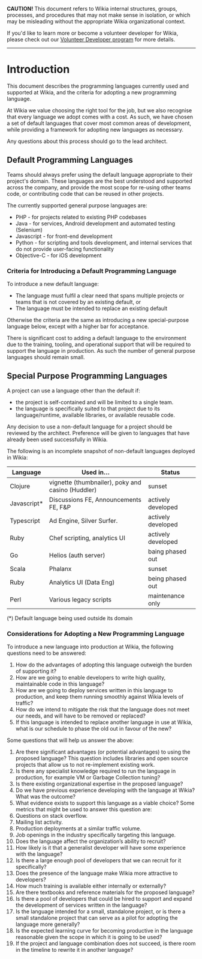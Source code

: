 **CAUTION!** This document refers to Wikia internal structures, groups, processes, and procedures that may not make sense in isolation, or which may be misleading without the appropriate Wikia organizational context.

If you'd like to learn more or become a volunteer developer for Wikia, please check out our [Volunteer Developer program](http://dev.wikia.com/wiki/Volunteer_Developers) for more details.

---
# Introduction

This document describes the programming languages currently used and supported at 
Wikia, and the criteria for adopting a new programming language.

At Wikia we value choosing the right tool for the job, but we also recognise that
every language we adopt comes with a cost. As such, we have chosen  a set of default 
languages that cover most common areas of development, while providing a framework 
for adopting new languages as necessary.

Any questions about this process should go to the lead architect.

## Default Programming Languages

Teams should always prefer using the default language appropriate to their project's 
domain. These languages are the best understood and supported across the company, 
and provide the most scope for re-using other teams code, or contributing code that 
can be reused in other projects.

The currently supported general purpose languages are:

 * PHP - for projects related to existing PHP codebases
 * Java - for services, Android development and automated testing (Selenium)
 * Javascript - for front-end development
 * Python - for scripting and tools development, and internal services 
            that do not provide user-facing functionality
 * Objective-C - for iOS development

### Criteria for Introducing a Default Programming Language

To introduce a new default language:

 * The language must fulfil a clear need that spans multiple projects or teams 
    that is not covered by an existing default, or
 * The language must be intended to replace an existing default

Otherwise the criteria are the same as introducing a new special-purpose language
below, except with a higher bar for acceptance.

There is significant cost to adding a default language to the environment due to the 
training, tooling, and operational support that will be required to support the language 
in production. As such the number of general purpose languages should remain small.

## Special Purpose Programming Languages

A project can use a language other than the default if:

* the project is self-contained and will be limited to a single team.
* the language is specifically suited to that project due to its language/runtime,
  available libraries, or available reusable code.

Any decision to use a non-default language for a project should be reviewed by the
architect. Preference will be given to languages that have already been used
successfully in Wikia.

The following is an incomplete snapshot of non-default languages deployed in Wikia:

| Language    | Used in…                                          | Status              |
|-------------|---------------------------------------------------|---------------------|
| Clojure     | vignette (thumbnailer), poky and casino (Huddler) | sunset              |
| Javascript* | Discussions FE, Announcements FE, F&P             | actively developed  |
| Typescript  | Ad Engine, Silver Surfer.                         | actively developed  |
| Ruby        | Chef scripting, analytics UI                      | actively developed  |
| Go          | Helios (auth  server)                             | baing phased out    |
| Scala       | Phalanx                                           | sunset              |
| Ruby        | Analytics UI (Data Eng)                           | being phased out    |
| Perl        | Various legacy scripts                            | maintenance only    |


(*) Default language being used outside its domain

### Considerations for Adopting a New Programming Language

To introduce a new language into production at Wikia, the following questions need to be 
answered:

1. How do the advantages of adopting this language outweigh the burden of supporting it?
2. How are we going to enable developers to write high quality, maintainable code
   in this language?
3. How are we going to deploy services written in this language to production, and
   keep them running smoothly against Wikia levels of traffic?
4. How do we intend to mitigate the risk that the language does not meet our needs,
   and will have to be removed or replaced?
5. If this language is intended to replace another language in use at Wikia, what
   is our schedule to phase the old out in favour of the new?

Some questions that will help us answer the above:

 1. Are there significant advantages (or potential advantages) to using the proposed
     language? This question includes libraries and open source projects that allow
     us to not re-implement existing work.
 2. Is there any specialist knowledge required to run the language in production, for
    example VM or Garbage Collection tuning?
 3. Is there existing organizational expertise in the proposed language?
 4. Do we have previous experience developing with the language at Wikia? What was
   the outcome?
 5. What evidence exists to support this language as a viable choice? Some metrics
    that might be used to answer this question are:
  1. Questions on stack overflow.
  2. Mailing list activity.
  3. Production deployments at a similar traffic volume.
  4. Job openings in the industry specifically targeting this language.
 6. Does the language affect the organization’s ability to recruit?
  1. How likely is it that a generalist developer will have some experience with the language?
  1. Is there a large enough pool of developers that we can recruit for it specifically?
  2. Does the presence of the language make Wikia more attractive to developers?
 7. How much training is available either internally or externally?
 8. Are there textbooks and reference materials for the proposed language?
 9. Is there a pool of developers that could be hired to support and expand the development of services
    written in the language?
 10. Is the language intended for a small, standalone project, or is there a small standalone project
     that can serve as a pilot for adopting the language more generally?
 11. Is the expected learning curve for becoming productive in the language
    reasonable given the scope in which it is going to be used?
 12. If the project and language combination does not succeed, is
     there room in the timeline to rewrite it in another language?
